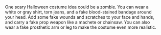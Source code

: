 One scary Halloween costume idea could be a zombie. You can wear a white or gray shirt, torn jeans, and a fake blood-stained bandage around your head. Add some fake wounds and scratches to your face and hands, and carry a fake prop weapon like a machete or chainsaw. You can also wear a fake prosthetic arm or leg to make the costume even more realistic.